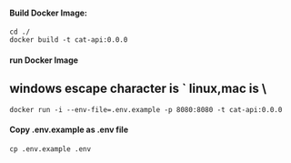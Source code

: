 
#### Build Docker Image:
    cd ./
    docker build -t cat-api:0.0.0

#### run Docker Image
## windows escape character is ` linux,mac is \
    docker run -i --env-file=.env.example -p 8080:8080 -t cat-api:0.0.0

#### Copy .env.example as .env file ####
    cp .env.example .env